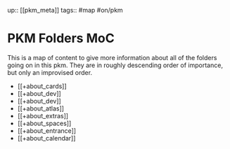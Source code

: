 up:: [[pkm_meta]]
tags:: #map #on/pkm

# PKM Folders MoC

This is a map of content to give more information about all of the folders going on in this pkm.
They are in roughly descending order of importance, but only an improvised order.

- [[+about_cards]]
- [[+about_dev]]
- [[+about_dev]]
- [[+about_atlas]]
- [[+about_extras]]
- [[+about_spaces]]
- [[+about_entrance]]
- [[+about_calendar]]
